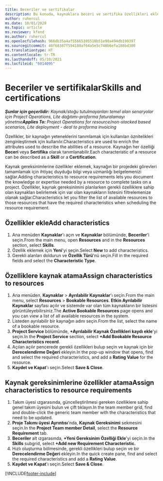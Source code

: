 ```yaml
---
title: Beceriler ve sertifikalar
description: Bu konuda, kaynaklara beceri ve sertifika özellikleri ekleme hakkında bilgiler sağlanmaktadır.
author: ruhercul
ms.date: 10/01/2020
ms.topic: article
ms.reviewer: kfend
ms.author: ruhercul
ms.openlocfilehash: 966db35a4af55665105518b51e90a494db199397
ms.sourcegitcommit: 40f68387f594180af64a5e5c748b6efa188bd300
ms.translationtype: HT
ms.contentlocale: tr-TR
ms.lasthandoff: 05/10/2021
ms.locfileid: "6014095"
---
```

# <a name="skills-and-certifications"></a><span data-ttu-id="961ca-103">Beceriler ve sertifikalar</span><span class="sxs-lookup"><span data-stu-id="961ca-103">Skills and certifications</span></span>
<span data-ttu-id="961ca-104">_**Şunlar için geçerlidir:** Kaynak/stoğu tutulmayanları temel alan senaryolar için Project Operations, Lite dağıtımı-proforma faturalamayı yönetme_</span><span class="sxs-lookup"><span data-stu-id="961ca-104">_**Applies To:** Project Operations for resource/non-stocked based scenarios, Lite deployment - deal to proforma invoicing_</span></span>

<span data-ttu-id="961ca-105">Özellikler, bir kaynağın yeteneklerini tanımlamak için kullanılan öznitelikleri zenginleştirmek için kullanılır.</span><span class="sxs-lookup"><span data-stu-id="961ca-105">Characteristics are used to enrich the attributes used to describe the abilities of a resource.</span></span> <span data-ttu-id="961ca-106">Kaynağın her özelliği **Beceri** veya **Sertifika** olarak tanımlanabilir.</span><span class="sxs-lookup"><span data-stu-id="961ca-106">Each characteristic of a resource can be described as a **Skill** or a **Certification**.</span></span>

<span data-ttu-id="961ca-107">Kaynak gereksinimlerine özellikler eklemek, kaynağın bir projedeki görevleri tamamlamak için ihtiyaç duyduğu bilgi veya uzmanlığı belgelemenizi sağlar.</span><span class="sxs-lookup"><span data-stu-id="961ca-107">Adding characteristics to resource requirements lets you document the knowledge or expertise needed by a resource to complete tasks on a project.</span></span> <span data-ttu-id="961ca-108">Özellikler, kaynak gereksinimini planlarken gerekli özelliklere sahip olan kaynakları belirlemek için var olan kaynakların listesini filtrelemenize olanak sağlar.</span><span class="sxs-lookup"><span data-stu-id="961ca-108">Characteristics let you filter the list of available resources to those resources that have the required characteristics when scheduling the resource requirement.</span></span>

## <a name="add-characteristics"></a><span data-ttu-id="961ca-109">Özellikler ekle</span><span class="sxs-lookup"><span data-stu-id="961ca-109">Add characteristics</span></span>

1. <span data-ttu-id="961ca-110">Ana menüden **Kaynaklar**'ı açın ve **Kaynaklar** bölümünde, **Beceriler**'i seçin.</span><span class="sxs-lookup"><span data-stu-id="961ca-110">From the main menu, open **Resources** and in the **Resources** section, select **Skills**.</span></span>
2. <span data-ttu-id="961ca-111">Özellik eklemek için **Yeni**'yi seçin.</span><span class="sxs-lookup"><span data-stu-id="961ca-111">Select **New** to add characteristics.</span></span>
3. <span data-ttu-id="961ca-112">Gerekli alanları doldurun ve **Özellik Türü**'nü seçin.</span><span class="sxs-lookup"><span data-stu-id="961ca-112">Fill in the required fields and select the **Characteristic Type**.</span></span>

## <a name="assign-characteristics-to-resources"></a><span data-ttu-id="961ca-113">Özelliklere kaynak atama</span><span class="sxs-lookup"><span data-stu-id="961ca-113">Assign characteristics to resources</span></span>

1. <span data-ttu-id="961ca-114">Ana menüden, **Kaynaklar** > **Ayrılabilir Kaynaklar**'ı seçin.</span><span class="sxs-lookup"><span data-stu-id="961ca-114">From the main menu, select **Resources** > **Bookable Resources**.</span></span> <span data-ttu-id="961ca-115">**Etkin Ayrılabilir Kaynaklar** sayfası açılır ve sistemde var olan tüm kaynakların bir listesini görüntüleyebilirsiniz.</span><span class="sxs-lookup"><span data-stu-id="961ca-115">The **Active Bookable Resources** page opens and you can view a list of all available resources in the system.</span></span>
2. <span data-ttu-id="961ca-116">Listeden ayrılabilir bir kaynağın adını seçin.</span><span class="sxs-lookup"><span data-stu-id="961ca-116">From the list, select the name of a bookable resource.</span></span>
3. <span data-ttu-id="961ca-117">**Project Service** bölümünde, **+Ayrılabilir Kaynak Özellikleri kaydı ekle**'yi seçin.</span><span class="sxs-lookup"><span data-stu-id="961ca-117">In the **Project Service** section, select **+Add Bookable Resource Characteristics record**.</span></span>
4. <span data-ttu-id="961ca-118">Açılan açılır pencerede gerekli özellikleri bulup seçin ve kaynak için bir **Derecelendirme Değeri** ekleyin.</span><span class="sxs-lookup"><span data-stu-id="961ca-118">In the pop-up window that opens, find and select the required characteristics, and add a **Rating Value** for the resource.</span></span>
5. <span data-ttu-id="961ca-119">**Kaydet ve Kapat**'ı seçin.</span><span class="sxs-lookup"><span data-stu-id="961ca-119">Select **Save & Close**.</span></span>

## <a name="assign-characteristics-to-resource-requirements"></a><span data-ttu-id="961ca-120">Kaynak gereksinimlerine özellikler atama</span><span class="sxs-lookup"><span data-stu-id="961ca-120">Assign characteristics to resource requirements</span></span>

1. <span data-ttu-id="961ca-121">Takım üyesi ızgarasında, güncelleştirilmesi gereken özelliklere sahip genel takım üyesini bulun ve çift tıklayın.</span><span class="sxs-lookup"><span data-stu-id="961ca-121">In the team member grid, find and double-click the generic team member with the characteristics that need to be updated.</span></span>
2. <span data-ttu-id="961ca-122">**Proje Takımı üyesi Ayrıntısı**'nda, **Kaynak Gereksinimi** sekmesini seçin.</span><span class="sxs-lookup"><span data-stu-id="961ca-122">In the **Project Team member Detail**, select the **Resource Requirement** tab.</span></span>
3. <span data-ttu-id="961ca-123">**Beceriler** alt ızgarasında, **+Yeni Gereksinim Özelliği Ekle**'yi seçin.</span><span class="sxs-lookup"><span data-stu-id="961ca-123">In the **Skills** subgrid, select **+Add new Requirement Characteristic.**</span></span>
4. <span data-ttu-id="961ca-124">Hızlı oluşturma bölmesinde, gerekli özellikleri bulup seçin ve bir **Derecelendirme Değeri** ekleyin.</span><span class="sxs-lookup"><span data-stu-id="961ca-124">In the quick create pane, find and select the required characteristics and add a **Rating Value**.</span></span>
5. <span data-ttu-id="961ca-125">**Kaydet ve Kapat**'ı seçin.</span><span class="sxs-lookup"><span data-stu-id="961ca-125">Select **Save & Close**.</span></span>

[!INCLUDE[footer-include](../includes/footer-banner.md)]
